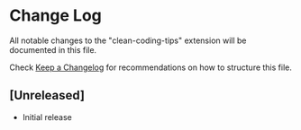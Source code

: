 # Change Log

All notable changes to the "clean-coding-tips" extension will be documented in this file.

Check [Keep a Changelog](http://keepachangelog.com/) for recommendations on how to structure this file.

## [Unreleased]

- Initial release